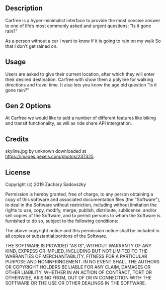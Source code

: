 ## Description

Carfree is a hyper-minimalist interface to provide the most concise answer to one of life’s most commonly asked and urgent questions: "Is it gone rain?" 

As a person without a car 
I want to know if it is going to rain on my walk
So that I don't get rained on. 

## Usage 

Users are asked to give their current location, after which they will enter their desired destination.  Carfree with show them a polyline for walking directions and travel time.  It also lets you know the age old question "Is it gone rain?" 

## Gen 2 Options

At Carfree we would like to add a number of different features like biking and transit functionality, as will as ride share API intergration.  

## Credits

skyline.jpg by unknown downloaded at https://images.pexels.com/photos/237325

## License
Copyright (c) 2019 Zachary Sadovszky

Permission is hereby granted, free of charge, to any person obtaining a copy of this software and associated documentation files (the "Software"), to deal in the Software without restriction, including without limitation the rights to use, copy, modify, merge, publish, distribute, sublicense, and/or sell copies of the Software, and to permit persons to whom the Software is furnished to do so, subject to the following conditions:

The above copyright notice and this permission notice shall be included in all copies or substantial portions of the Software.

THE SOFTWARE IS PROVIDED "AS IS", WITHOUT WARRANTY OF ANY KIND, EXPRESS OR IMPLIED, INCLUDING BUT NOT LIMITED TO THE WARRANTIES OF MERCHANTABILITY, FITNESS FOR A PARTICULAR PURPOSE AND NONINFRINGEMENT. IN NO EVENT SHALL THE AUTHORS OR COPYRIGHT HOLDERS BE LIABLE FOR ANY CLAIM, DAMAGES OR OTHER LIABILITY, WHETHER IN AN ACTION OF CONTRACT, TORT OR OTHERWISE, ARISING FROM, OUT OF OR IN CONNECTION WITH THE SOFTWARE OR THE USE OR OTHER DEALINGS IN THE SOFTWARE.